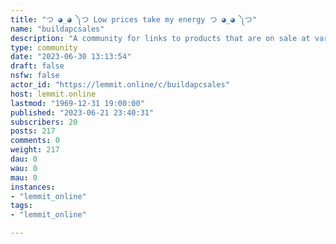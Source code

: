 ```yaml
---
title: "つ ◕_◕ ༽つ Low prices take my energy つ ◕_◕ ༽つ" 
name: "buildapcsales"
description: "A community for links to products that are on sale at various websites. Monitors, cables, processors, video cards, fans, cooling, cases,..."
type: community
date: "2023-06-30 13:13:54"
draft: false
nsfw: false
actor_id: "https://lemmit.online/c/buildapcsales"
host: lemmit.online
lastmod: "1969-12-31 19:00:00"
published: "2023-06-21 23:40:31"
subscribers: 20
posts: 217
comments: 0
weight: 217
dau: 0
wau: 0
mau: 0
instances:
- "lemmit_online"
tags: 
- "lemmit_online"

---
```

